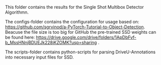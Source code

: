 
This folder contains the results for the Single Shot Multibox Detector Algorithmn.

The configs-folder contains the configuration for usage based on: https://github.com/sgrvinod/a-PyTorch-Tutorial-to-Object-Detection.
Beacuse the file size is too big for GitHub the pre-trained SSD weights can be found here: https://drive.google.com/drive/folders/1ApDbFvf-b_MssHNnjBDUEJk228iKZOMK?usp=sharing .

The scripts-folder contains python-scripts for parsing DriveU-Annotations into necessary input files for SSD.